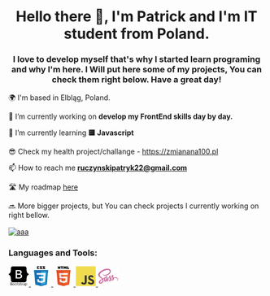 <h1 align="center">Hello there 👋, I'm Patrick and I'm IT student from Poland. </h1>
<h3 align="center">I love to develop myself that's why I started learn programing and why I'm here. I Will put here some of my projects, You can check them right below. Have a great day! </h3>

🌍 I'm based in Elbląg, Poland.

🔭 I’m currently working on **develop my FrontEnd skills day by day.**

🌱 I’m currently learning **🟨 Javascript**

😎 Check my health project/challange - https://zmianana100.pl

📫 How to reach me **ruczynskipatryk22@gmail.com**

🛣️ My roadmap [here](https://myfrontendroadmap.netlify.app)
  
🔜 More bigger projects, but You can check projects I currently working on right bellow.

<p align="left">
<a href="https://www.linkedin.com/in/patryk-ruczyński-4ab5b6219/" target="blank"><img align="center" src="https://raw.githubusercontent.com/rahuldkjain/github-profile-readme-generator/master/src/images/icons/Social/linked-in-alt.svg" alt="aaa" height="30" width="40" /></a>
</p>

<h3 align="left">Languages and Tools:</h3>
<p align="left"> <a href="https://getbootstrap.com" target="_blank" rel="noreferrer"> <img src="https://raw.githubusercontent.com/devicons/devicon/master/icons/bootstrap/bootstrap-plain-wordmark.svg" alt="bootstrap" width="40" height="40"/> </a> <a href="https://www.w3schools.com/css/" target="_blank" rel="noreferrer"> <img src="https://raw.githubusercontent.com/devicons/devicon/master/icons/css3/css3-original-wordmark.svg" alt="css3" width="40" height="40"/> </a> <a href="https://www.w3.org/html/" target="_blank" rel="noreferrer"> <img src="https://raw.githubusercontent.com/devicons/devicon/master/icons/html5/html5-original-wordmark.svg" alt="html5" width="40" height="40"/> </a> <a href="https://developer.mozilla.org/en-US/docs/Web/JavaScript" target="_blank" rel="noreferrer"> <img src="https://raw.githubusercontent.com/devicons/devicon/master/icons/javascript/javascript-original.svg" alt="javascript" width="40" height="40"/> </a> <a href="https://sass-lang.com" target="_blank" rel="noreferrer"> <img src="https://raw.githubusercontent.com/devicons/devicon/master/icons/sass/sass-original.svg" alt="sass" width="40" height="40"/> </a> </p>
